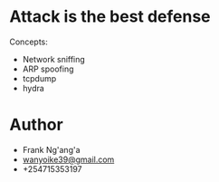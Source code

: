 Attack is the best defense
==========================
Concepts:
+ Network sniffing
+ ARP spoofing
+ tcpdump
+ hydra

Author
=====
+ Frank Ng'ang'a
+ wanyoike39@gmail.com
+ +254715353197
